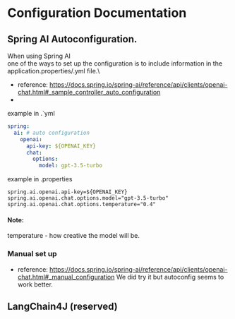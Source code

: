 # Configuration Documentation

## Spring AI Autoconfiguration.

When using Spring AI\
one of the ways to set up the configuration is to include information in the application.properties/.yml file.\
- reference: https://docs.spring.io/spring-ai/reference/api/clients/openai-chat.html#_sample_controller_auto_configuration
- 
example in .`yml
```yml 
spring:
  ai: # auto configuration
    openai:
      api-key: ${OPENAI_KEY}
      chat:
        options:
          model: gpt-3.5-turbo
```
example in .properties
```properties
spring.ai.openai.api-key=${OPENAI_KEY}
spring.ai.openai.chat.options.model="gpt-3.5-turbo"
spring.ai.openai.chat.options.temperature="0.4"
```

#### Note:
temperature - how creative the model will be.


### Manual set up
- reference: https://docs.spring.io/spring-ai/reference/api/clients/openai-chat.html#_manual_configuration
We did try it but autoconfig seems to work better.

## LangChain4J (reserved)